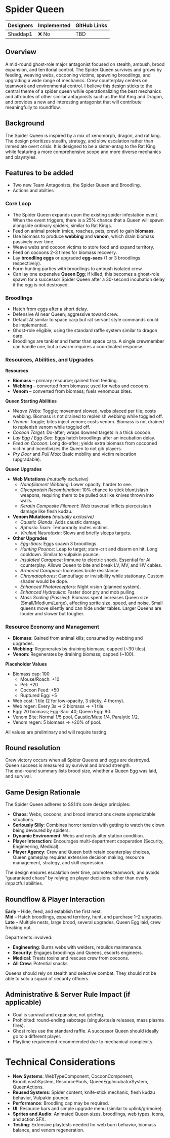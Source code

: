 # Spider Queen

| Designers | Implemented | GitHub Links |
|------------|-------------|--------------|
| Shaddap1 | :x: No | TBD |

## Overview
A mid-round ghost-role major antagonist focused on stealth, ambush, brood expansion, and territorial control. The Spider Queen survives and grows by feeding, weaving webs, cocooning victims, spawning broodlings, and upgrading a wide range of mechanics. Crew counterplay centers on teamwork and environmental control.  I believe this design sticks to the central theme of a spider queen while operationalizing the best mechanics and attributes of other similar antagonists such as the Rat King and Dragon, and provides a new and interesting antagonist that will contribute meaningfully to roundflow.

## Background
The Spider Queen is inspired by a mix of xenomorph, dragon, and rat king. The design prioritizes stealth, strategy, and slow escalation rather than immediate overt crisis.  It is designed to be a sister-antag to the Rat King while featuring a more comprehensive scope and more diverse mechanics and playstyles.

## Features to be added
- Two new Team Antagonists, the Spider Queen and Broodling.
- Actions and abilties

### Core Loop
- The Spider Queen expands upon the existing spider infestation event. When the event triggers, there is a 25% chance that a Queen will spawn alongside ordinary spiders, similar to Rat Kings.
- Feed on animal protein (mice, roaches, pets, crew) to gain **biomass**.
- Use biomass to produce **webbing** and **venom**, which drain biomass passively over time.
- Weave webs and cocoon victims to store food and expand territory.
- Feed on cocoons 2–3 times for biomass recovery.
- Lay **broodling eggs** or upgraded **egg-sacs** (1 or 3 broodlings respectively).
- Form hunting parties with broodlings to ambush isolated crew.
- Can lay one expensive **Queen Egg**; if killed, this becomes a ghost-role spawn for a successor Spider Queen after a 30-second incubation delay if the egg is not destroyed.

### Broodlings
- Hatch from eggs after a short delay.
- Defensive AI near Queen; aggressive toward crew.
- Default AI similar to space carp but rat servant style commands could be implemented.
- Ghost-role eligible, using the standard raffle system similar to dragon carp.
- Broodlings are tankier and faster than space carp. A single crewmember can handle one, but a swarm requires a coordinated response.

### Resources, Abilities, and Upgrades

**Resources**
- **Biomass** – primary resource; gained from feeding.
- **Webbing** – converted from biomass; used for webs and cocoons.
- **Venom** – converted from biomass; fuels venomous bites.

**Queen Starting Abilities**
- *Weave Webs*: Toggle; movement slowed, webs placed per tile; costs webbing. Biomass is not drained to replenish webbing while toggled off.
- *Venom*: Toggle; bites inject venom; costs venom. Biomass is not drained to replenish venom while toggled off.
- *Cocoon Target*: Do-after; wraps downed targets in a thick cocoon.
- *Lay Egg / Egg-Sac*: Eggs hatch broodlings after an incubation delay.
- *Feed on Cocoon*: Long do-after; yields extra biomass from cocooned victim and incentivizes the Queen to not gib players.
- *Pry Door* and *Pull Mob*: Basic mobility and victim relocation (upgradable).

**Queen Upgrades**
- **Web Mutations** *(mutually exclusive)*  
  - *Nanofilament Webbing*: Lower opacity, harder to see.  
  - *Glycoprotein Recombination*: 10% chance to stick blunt/slash weapons, requiring them to be pulled out like knives thrown into walls.  
  - *Keratin Composite Filament*: Web traversal inflicts pierce/slash damage like flesh kudzu.  
- **Venom Mutations** *(mutually exclusive)*  
  - *Caustic Glands*: Adds caustic damage.  
  - *Aphasia Toxin*: Temporarily mutes victims.  
  - *Virulent Neurotoxin*: Slows and briefly sleeps targets.  
- **Other Upgrades**  
  - *Egg-Sacs*: Eggs spawn 3 broodlings.  
  - *Hunting Pounce*: Leap to target; stam-crit and disarm on hit. Long cooldown.  Similar to vulpakin pounce.  
  - *Insulated Carapace*: Immune to electric shock. Essential for AI counterplay. Allows Queen to bite and break LV, MV, and HV cables.  
  - *Armored Carapace*: Increases brute resistance.  
  - *Chromatophores*: Camouflage or invisibility while stationary.  Custom shader would be dope.  
  - *Enhanced Photoreceptors*: Night vision (planned system).  
  - *Enhanced Hydraulics*: Faster door pry and mob pulling.  
  - *Mass Scaling (Passive)*: Biomass spent increases Queen size (Small/Medium/Large), affecting sprite size, speed, and noise. Small queens move silently and can hide under tables. Larger Queens are louder and slower but tougher.

### Resource Economy and Management
- **Biomass**: Gained from animal kills; consumed by webbing and upgrades.  
- **Webbing**: Regenerates by draining biomass; capped (~30 tiles).  
- **Venom**: Regenerates by draining biomass; capped (~100).  

**Placeholder Values**
- Biomass cap: 100  
  - Mouse/Roach: +10  
  - Pet: +20  
  - Cocoon Feed: +50  
  - Ruptured Egg: +5  
- Web cost: 1 tile (2 for low-opacity, 3 sticky, 4 thorny).  
- Web regen: Every 3s → 2 biomass → +1 tile.  
- Egg: 20 biomass; Egg-Sac: 40; Queen Egg: 90.  
- Venom Bite: Normal 1/5 pool, Caustic/Mute 1/4, Paralytic 1/2.  
- Venom regen: 5 biomass → +20% of pool.  

All values are preliminary and will require testing.

## Round resolution
Crew victory occurs when all Spider Queens and eggs are destroyed.  
Queen success is measured by survival and brood strength.  
The end-round summary lists brood size, whether a Queen Egg was laid, and survival.

## Game Design Rationale
The Spider Queen adheres to SS14’s core design principles:
- **Chaos**: Webs, cocoons, and brood interactions create unpredictable situations.  
- **Seriously Silly**: Combines horror tension with getting to watch the clown being devoured by spiders.
- **Dynamic Environment**: Webs and nests alter station condition.
- **Player Interaction**: Encourages multi-department cooperation (Security, Engineering, Medical).  
- **Player Agency**: Crew and Queen both retain counterplay choices, Queen gameplay requires extensive decision making, resource management, strategy, and skill expression.

The design ensures escalation over time, promotes teamwork, and avoids “guaranteed chaos” by relying on player decisions rather than overly impactful abilities.   

## Roundflow & Player Interaction
**Early** – Hide, feed, and establish the first nest.  
**Mid** – Hatch broodlings, expand territory, hunt, and purchase 1–2 upgrades.  
**Late** – Multiple nests, large brood, several upgrades, Queen Egg laid, crew freaking out.  

Departments involved:  
- **Engineering**: Burns webs with welders, rebuilds maintenance.  
- **Security**: Engages broodlings and Queens, escorts engineers.  
- **Medical**: Treats toxins and rescues crew from cocoons.
- **All Crew**: Potential snacks

Queens should rely on stealth and selective combat. They should not be able to solo a squad of security officers.

## Administrative & Server Rule Impact (if applicable)
- Goal is survival and expansion, not griefing.  
- Prohibited: round-ending sabotage (singulo/tesla releases, mass plasma fires).  
- Ghost roles use the standard raffle. A successor Queen should ideally go to a different player.  
- Playtime requirement recommended due to mechanical complexity.

# Technical Considerations
- **New Systems**: WebTypeComponent, CocoonComponent, BroodLeashSystem, ResourcePools, QueenEggIncubatorSystem, QueenActions.  
- **Reused Systems**: Spider content, knife-stick mechanic, flesh kudzu behavior, Vulpakin pounce.  
- **Performance**: Broodling cap may be required.  
- **UI**: Resource bars and simple upgrade menu (similar to uplink/grimoire).  
- **Sprites and Audio**: Animated Queen sizes, broodlings, web types, icons, and action SFX.  
- **Testing**: Extensive playtests needed for web burn behavior, biomass balance, and venom regeneration.
